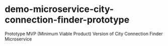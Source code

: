# demo-microservice-city-connection-finder-prototype
Prototype MVP (Minimum Viable Product) Version of City Connection Finder Microservice
